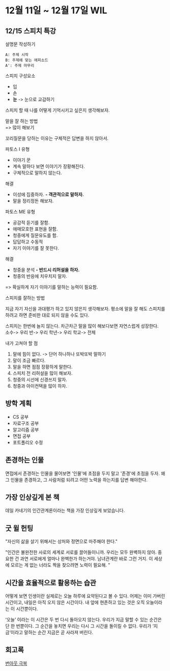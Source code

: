 # 12월 11일 ~ 12월 17일 WIL

## 12/15 스피치 특강

설명문 작성하기

```
A: 주제 시작
B: 주제에 맞는 에피소드
A': 주제 마무리
```

스피치 구성요소

- 입
- 손
- **눈** -> 눈으로 교감하기

스피치 할 때 나를 어떻게 기억시키고 싶은지 생각해보자.

말을 잘 하는 방법  
=> 많이 해보기

꼬리질문을 당하는 이유는 구체적은 답변을 하지 않아서.

파토스 I 유형

- 이야기 꾼
- 계속 말하다 보면 이야기가 장황해진다.
- 구체적으로 말하지 않는다.

해결

- 이성에 집중하자.
  **- 객관적으로 말하자.**
- 말을 정리정돈 해보자.

파토스 ME 유형

- 공감적 듣기를 잘함.
- 애매모호한 표현을 잘함.
- 청중에게 질문유도를 함.
- 답답하고 수동적
- 자기 이야기를 잘 못한다.

해결

- 청중을 분석
  **- 반드시 리허설을 하자.**
- 청중의 반응에 치우치지 말자.

=> 확실하게 자기 이야기를 말하는 능력이 필요함.

스피치를 잘하는 방법

지금 자기 자신을 과대평가 하고 있지 않은지 생각해보자. 평소에 말을 잘 해도 스피치를 하려고 하면 준비한 대로 되지 않을 수도 있다.

스피치는 한번에 늘지 않는다. 차근차근 말을 많이 해보다보면 자연스럽게 성장한다.  
소수-> 우리 반-> 우리 학년-> 우리 학교-> 전체

내가 고쳐야 할 점

1. 말에 힘이 없다. -> 단어 하나하나 또박또박 말하기
2. 말이 조금 빠르다.
3. 말을 하면 점점 장황하게 말한다.
4. 스피치 전 리허설을 많이 해보자.
5. 청중의 시선에 신경쓰지 말자.
6. 청중과 아이컨택을 많이 하자.

## 방학 계획

- CS 공부
- 자료구조 공부
- 알고리즘 공부
- 면접 공부
- 포트폴리오 수정

## 존경하는 인물

면접에서 존경하는 인물을 물어보면 '인물'에 초점을 두지 말고 '존경'에 초점을 두자. 왜 그 인물을 존경하고, 그 사람처럼 되려고 어떤 노력을 하는지를 답변 해야한다.

## 가장 인상깊게 본 책

데일 카네기의 인간관계론이라는 책을 가장 인상깊게 보았습니다.

## 굿 윌 헌팅

"자신의 삶을 살기 위해서는 상처와 정면으로 마주해야 한다."

"인간은 불완전한 사로의 세계로 서로를 끌어들이니까. 우리는 모두 완벽하지 않아. 중요한 건 과연 서로에게 얼마나 완벽한가 하는거야. 남녀관계란 바로 그런 거지. 이 세상에 모르는 게 없는 너라도 짝을 찾으려면 노력이 필요해. "

## 시간을 효율적으로 활용하는 습관

어떻게 보면 인생이란 실제로는 오늘 하루에 요약된다고 볼 수 있다. 어제는 이미 가버린 시간이고, 내일은 아직 오지 않은 시간이다. 내 앞에 현존하고 있는 것은 오직 오늘이라는 이 시간뿐이다.

‘오늘’ 이라는 이 시간은 두 번 다시 돌아오지 않는다. 우리가 지금 말할 수 있는 순간은 단 한 번뿐이다. 그 순간을 놓치면 우리는 다시 그 시간을 돌이킬 수 없다. 우리가 ‘지금’이라고 말하는 순간 지금은 곧 사라져 버린다.

## 회고록

[번아웃 극복](https://velog.io/@yoosion030/%EB%8B%B9%EC%8B%A0%EC%9D%98-%EC%98%A4%EB%8A%98%EC%9D%80-%EC%96%B4%EB%95%A0%EB%82%98%EC%9A%94)
